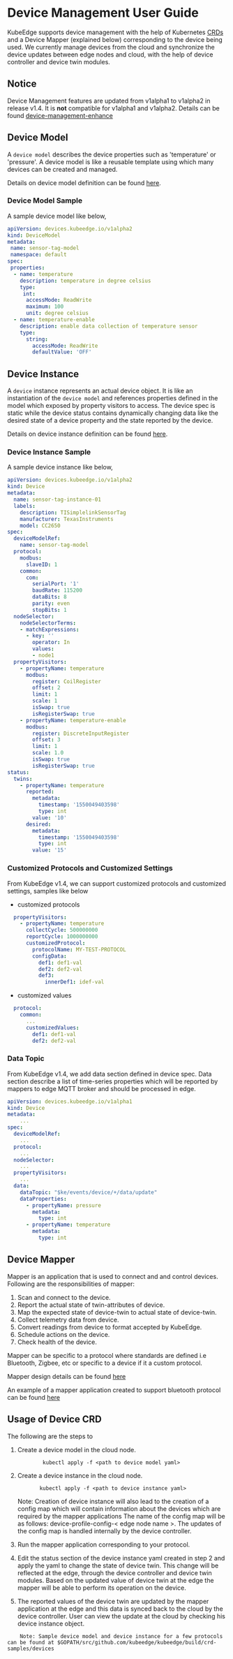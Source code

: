# Device Management User Guide

KubeEdge supports device management with the help of Kubernetes [CRDs](https://kubernetes.io/docs/concepts/extend-kubernetes/api-extension/custom-resources/#customresourcedefinitions) and a Device Mapper (explained below) corresponding to the device being used.
We currently manage devices from the cloud and synchronize the device updates between edge nodes and cloud, with the help of device controller and device twin modules.

## Notice
Device Management features are updated from v1alpha1 to v1alpha2 in release v1.4.
It is **not** compatible for v1alpha1 and v1alpha2. 
Details can be found [device-management-enhance](/docs/proposals/device-management-enhance.md)

## Device Model

A `device model` describes the device properties such as 'temperature' or 'pressure'. A device model is like a reusable template using which many devices can be created and managed.

Details on device model definition can be found [here](/docs/proposals/device-management-enhance.md#modifications-on-device-model-types).

### Device Model Sample
A sample device model like below,
```yaml
apiVersion: devices.kubeedge.io/v1alpha2
kind: DeviceModel
metadata:
 name: sensor-tag-model
 namespace: default
spec:
 properties:
  - name: temperature
    description: temperature in degree celsius
    type:
     int:
      accessMode: ReadWrite
      maximum: 100
      unit: degree celsius
  - name: temperature-enable
    description: enable data collection of temperature sensor
    type:
      string:
        accessMode: ReadWrite
        defaultValue: 'OFF'
```


## Device Instance

A `device` instance represents an actual device object. It is like an instantiation of the `device model` and references properties defined in the model which exposed by property visitors to access. The device spec is static while the device status contains dynamically changing data like the desired state of a device property and the state reported by the device.

Details on device instance definition can be found [here](/docs/proposals/device-management-enhance.md#modifications-on-device-instance-types).

### Device Instance Sample
A sample device instance like below,
```yaml
apiVersion: devices.kubeedge.io/v1alpha2
kind: Device
metadata:
  name: sensor-tag-instance-01
  labels:
    description: TISimplelinkSensorTag
    manufacturer: TexasInstruments
    model: CC2650
spec:
  deviceModelRef:
    name: sensor-tag-model
  protocol:
    modbus:
      slaveID: 1
    common:
      com:
        serialPort: '1'
        baudRate: 115200
        dataBits: 8
        parity: even
        stopBits: 1
  nodeSelector:
    nodeSelectorTerms:
    - matchExpressions:
      - key: ''
        operator: In
        values:
        - node1
  propertyVisitors:
    - propertyName: temperature
      modbus:
        register: CoilRegister
        offset: 2
        limit: 1
        scale: 1
        isSwap: true
        isRegisterSwap: true
    - propertyName: temperature-enable
      modbus:
        register: DiscreteInputRegister
        offset: 3
        limit: 1
        scale: 1.0
        isSwap: true
        isRegisterSwap: true
status:
  twins:
    - propertyName: temperature
      reported:
        metadata:
          timestamp: '1550049403598'
          type: int
        value: '10'
      desired:
        metadata:
          timestamp: '1550049403598'
          type: int
        value: '15'
```
### Customized Protocols and Customized Settings
From KubeEdge v1.4, we can support customized protocols and customized settings, samples like below

- customized protocols

```yaml
  propertyVisitors:
    - propertyName: temperature
      collectCycle: 500000000
      reportCycle: 1000000000
      customizedProtocol:
        protocolName: MY-TEST-PROTOCOL
        configData:
          def1: def1-val
          def2: def2-val
          def3:
            innerDef1: idef-val
```

- customized values

```yaml
  protocol:
    common:
      ...
      customizedValues:
        def1: def1-val
        def2: def2-val
```

### Data Topic
From KubeEdge v1.4, we add data section defined in device spec.
Data section describe a list of time-series properties which will be reported by mappers to edge MQTT broker and should be processed in edge.

```yaml
apiVersion: devices.kubeedge.io/v1alpha1
kind: Device
metadata:
    ...
spec:
  deviceModelRef:
    ...
  protocol:
    ...
  nodeSelector:
    ...
  propertyVisitors:
    ...
  data:
    dataTopic: "$ke/events/device/+/data/update"
    dataProperties:
      - propertyName: pressure
        metadata:
          type: int
      - propertyName: temperature
        metadata:
          type: int
```

## Device Mapper

 Mapper is an application that is used to connect and and control devices. Following are the responsibilities of mapper:
 1) Scan and connect to the device.
 2) Report the actual state of twin-attributes of device.
 3) Map the expected state of device-twin to actual state of device-twin.
 4) Collect telemetry data from device.
 5) Convert readings from device to format accepted by KubeEdge.
 6) Schedule actions on the device.
 7) Check health of the device.

 Mapper can be specific to a protocol where standards are defined i.e Bluetooth, Zigbee, etc or specific to a device if it a custom protocol.

 Mapper design details can be found [here](/docs/proposals/mapper-design.md#mapper-design)

 An example of a mapper application created to support bluetooth protocol can be found [here](https://github.com/kubeedge/kubeedge/tree/master/mappers/bluetooth_mapper#bluetooth-mapper)


## Usage of Device CRD

The following are the steps to

1. Create a device model in the cloud node.

    ```shell
            kubectl apply -f <path to device model yaml>
    ```

2. Create a device instance in the cloud node.

    ```shell
           kubectl apply -f <path to device instance yaml>
    ```

    Note: Creation of device instance will also lead to the creation of a config map which will contain information about the devices which are required by the mapper applications
    The name of the config map will be as follows: device-profile-config-< edge node name >. The updates of the config map is handled internally by the device controller.

3. Run the mapper application corresponding to your protocol.

4. Edit the status section of the device instance yaml created in step 2 and apply the yaml to change the state of device twin. This change will be reflected at the edge, through the device controller
 and device twin modules. Based on the updated value of device twin at the edge the mapper will be able to perform its operation on the device.

5. The reported values of the device twin are updated by the mapper application at the edge and this data is synced back to the cloud by the device controller. User can view the update at the cloud by checking his device instance object.

```shell
    Note: Sample device model and device instance for a few protocols can be found at $GOPATH/src/github.com/kubeedge/kubeedge/build/crd-samples/devices
```
